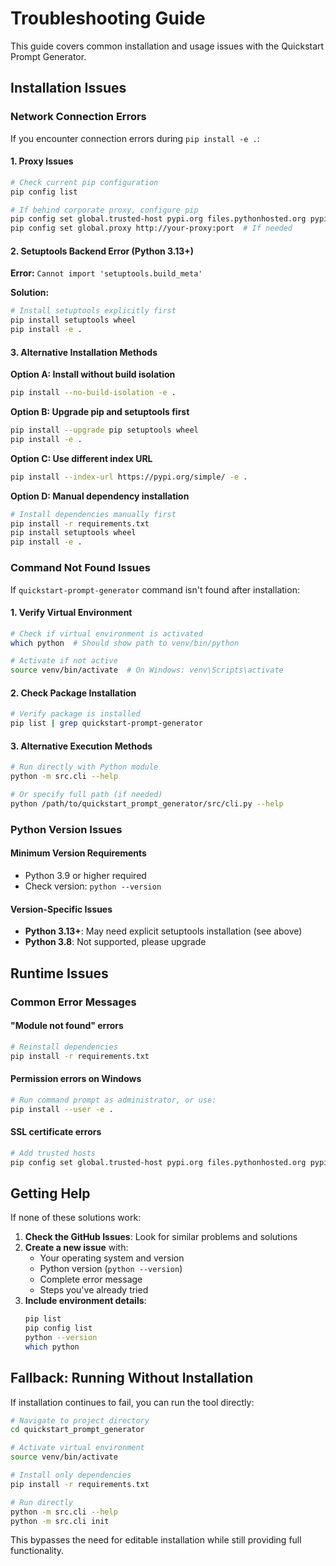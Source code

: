 # Troubleshooting Guide

This guide covers common installation and usage issues with the Quickstart Prompt Generator.

## Installation Issues

### Network Connection Errors

If you encounter connection errors during `pip install -e .`:

#### 1. Proxy Issues
```bash
# Check current pip configuration
pip config list

# If behind corporate proxy, configure pip
pip config set global.trusted-host pypi.org files.pythonhosted.org pypi.python.org
pip config set global.proxy http://your-proxy:port  # If needed
```

#### 2. Setuptools Backend Error (Python 3.13+)
**Error:** `Cannot import 'setuptools.build_meta'`

**Solution:**
```bash
# Install setuptools explicitly first
pip install setuptools wheel
pip install -e .
```

#### 3. Alternative Installation Methods

**Option A: Install without build isolation**
```bash
pip install --no-build-isolation -e .
```

**Option B: Upgrade pip and setuptools first**
```bash
pip install --upgrade pip setuptools wheel
pip install -e .
```

**Option C: Use different index URL**
```bash
pip install --index-url https://pypi.org/simple/ -e .
```

**Option D: Manual dependency installation**
```bash
# Install dependencies manually first
pip install -r requirements.txt
pip install setuptools wheel
pip install -e .
```

### Command Not Found Issues

If `quickstart-prompt-generator` command isn't found after installation:

#### 1. Verify Virtual Environment
```bash
# Check if virtual environment is activated
which python  # Should show path to venv/bin/python

# Activate if not active
source venv/bin/activate  # On Windows: venv\Scripts\activate
```

#### 2. Check Package Installation
```bash
# Verify package is installed
pip list | grep quickstart-prompt-generator
```

#### 3. Alternative Execution Methods
```bash
# Run directly with Python module
python -m src.cli --help

# Or specify full path (if needed)
python /path/to/quickstart_prompt_generator/src/cli.py --help
```

### Python Version Issues

#### Minimum Version Requirements
- Python 3.9 or higher required
- Check version: `python --version`

#### Version-Specific Issues
- **Python 3.13+**: May need explicit setuptools installation (see above)
- **Python 3.8**: Not supported, please upgrade

## Runtime Issues

### Common Error Messages

#### "Module not found" errors
```bash
# Reinstall dependencies
pip install -r requirements.txt
```

#### Permission errors on Windows
```bash
# Run command prompt as administrator, or use:
pip install --user -e .
```

#### SSL certificate errors
```bash
# Add trusted hosts
pip config set global.trusted-host pypi.org files.pythonhosted.org pypi.python.org
```

## Getting Help

If none of these solutions work:

1. **Check the GitHub Issues**: Look for similar problems and solutions
2. **Create a new issue** with:
   - Your operating system and version
   - Python version (`python --version`)
   - Complete error message
   - Steps you've already tried
3. **Include environment details**:
   ```bash
   pip list
   pip config list
   python --version
   which python
   ```

## Fallback: Running Without Installation

If installation continues to fail, you can run the tool directly:

```bash
# Navigate to project directory
cd quickstart_prompt_generator

# Activate virtual environment
source venv/bin/activate

# Install only dependencies
pip install -r requirements.txt

# Run directly
python -m src.cli --help
python -m src.cli init
```

This bypasses the need for editable installation while still providing full functionality.
